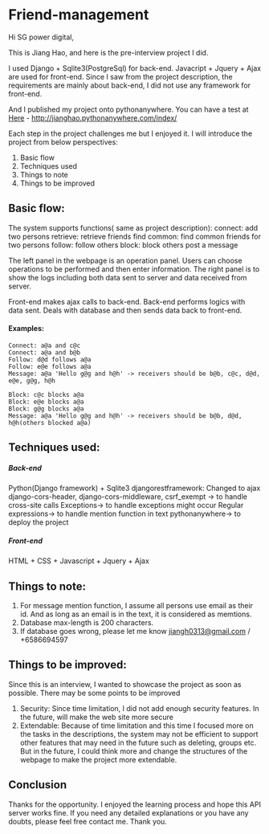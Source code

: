 # Friend-management
Hi SG power digital,

This is Jiang Hao, and here is the pre-interview project I did. 

I used Django + Sqlite3(PostgreSql) for back-end. Javacript + Jquery + Ajax are used for front-end. Since I saw from the project description, the requirements are mainly about back-end, I did not use any framework for front-end. 

And I published my project onto pythonanywhere. You can have a test at [Here](http://jianghao.pythonanywhere.com/index/) - http://jianghao.pythonanywhere.com/index/

Each step in the project challenges me but I enjoyed it. I will introduce the project from below perspectives:
1. Basic flow
2. Techniques used
3. Things to note
4. Things to be improved

## Basic flow:
The system supports functions( same as project description): 
connect: add two persons
retrieve: retrieve friends
find common: find common friends for two persons
follow: follow others
block: block others
post a message

The left panel in the webpage is an operation panel. Users can choose operations to be performed and then enter information.
The right panel is to show the logs including both data sent to server and data received from server.

Front-end makes ajax calls to back-end. Back-end performs logics with data sent. Deals with database and then sends data back to front-end.
#### Examples:
```
Connect: a@a and c@c
Connect: a@a and b@b
Follow: d@d follows a@a
Follow: e@e follows a@a
Message: a@a 'Hello g@g and h@h' -> receivers should be b@b, c@c, d@d, e@e, g@g, h@h

Block: c@c blocks a@a
Block: e@e blocks a@a
Block: g@g blocks a@a
Message: a@a 'Hello g@g and h@h' -> receivers should be b@b, d@d, h@h(others blocked a@a)
```
## Techniques used:

##### Back-end 
Python(Django framework) + Sqlite3
djangorestframework: Changed to ajax
django-cors-header, django-cors-middleware, csrf_exempt -> to handle cross-site calls
Exceptions-> to handle exceptions might occur
Regular expressions-> to handle mention function in text
pythonanywhere-> to deploy the project

##### Front-end
HTML + CSS + Javascript + Jquery + Ajax



## Things to note: 
1. For message mention function, I assume all persons use email as their id. And as long as an email is in the text, it is considered as memtions.
2. Database max-length is 200 characters. 
3. If database goes wrong, please let me know jiangh0313@gmail.com / +6586694597

## Things to be improved:
Since this is an interview, I wanted to showcase the project as soon as possible. There may be some points to be improved
1. Security: Since time limitation, I did not add enough security features. In the future, will make the web site more secure
2. Extendable: Because of time limitation and this time I focused more on the tasks in the descriptions, the system may not be efficient to support other features that may need in the future such as deleting, groups etc. But in the future, I could think more and change the structures of the webpage to make the project more extendable.

## Conclusion
Thanks for the opportunity. I enjoyed the learning process and hope this API server works fine.
If you need any detailed explanations or you have any doubts, please feel free contact me.
Thank you.






